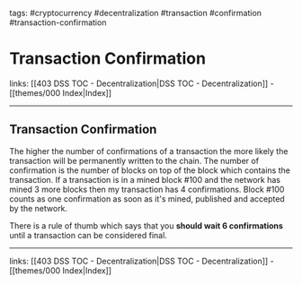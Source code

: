 tags: #cryptocurrency #decentralization #transaction #confirmation #transaction-confirmation

# Transaction Confirmation

links: [[403 DSS TOC - Decentralization|DSS TOC - Decentralization]] - [[themes/000 Index|Index]]

---

## Transaction Confirmation

The higher the number of confirmations of a transaction the more likely the transaction will be permanently written to the chain. The number of confirmation is the number of blocks on top of the block which contains the transaction. If a transaction is in a mined block #100 and the network has mined 3 more blocks then my transaction has 4 confirmations. Block #100 counts as one confirmation as soon as it's mined, published and accepted by the network.

There is a rule of thumb which says that you **should wait 6 confirmations** until a transaction can be considered final.

---
links: [[403 DSS TOC - Decentralization|DSS TOC - Decentralization]] - [[themes/000 Index|Index]]
